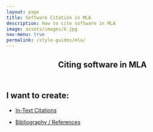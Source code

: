```yaml
---
layout: page
title: Software Citation in MLA
description: How to cite software in MLA
image: assets/images/X.jpg
nav-menu: true
permalink: /style-guides/mla/
---
```

<!-- Main -->
<div id="main" class="alt">

<!-- One -->
<section id="one">
	<div class="inner">
		<header class="major">
			<h1>Citing software in MLA</h1>
		</header>

<!-- Content -->
<h2 id="content">I want to create:</h2>
<div class="row">
	<div class="6u 12u$(small)">
		<ul class="actions">
			<li><a href="https://cfa-library.github.io/citing-software/style-guides/mla/in-text" class="button big">In-Text Citations</a></li>
		</ul>
	</div>
	<div class="6u$ 12u$(small)">
		<ul class="actions">
			<li><a href="https://cfa-library.github.io/citing-software/style-guides/mla/bibliography" class="button big">Bibliography / References</a></li>
		</ul>
	</div>

</div>

</div>
